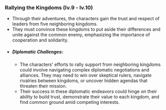 ### Rallying the Kingdoms (lv.9 - lv.10)
- Through their adventures, the characters gain the trust and respect of leaders from five neighboring kingdoms.
- They must convince these kingdoms to put aside their differences and unite against the common enemy, emphasizing the importance of cooperation and solidarity.
- ##### Diplomatic Challenges:
	- The characters' efforts to rally support from neighboring kingdoms could involve navigating complex diplomatic negotiations and alliances. They may need to win over skeptical rulers, navigate rivalries between kingdoms, or uncover hidden agendas that threaten their mission.
	- Their success in these diplomatic endeavors could hinge on their ability to build trust, demonstrate their value to each kingdom, and find common ground amid competing interests.